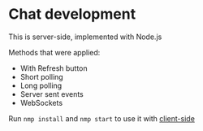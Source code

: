 # Chat development

This is server-side, implemented with Node.js

Methods that were applied:

- With Refresh button
- Short polling
- Long polling
- Server sent events
- WebSockets

Run `nmp install` and `nmp start` to use it with [client-side](https://github.com/leonid-vegera/chat-client_react)
